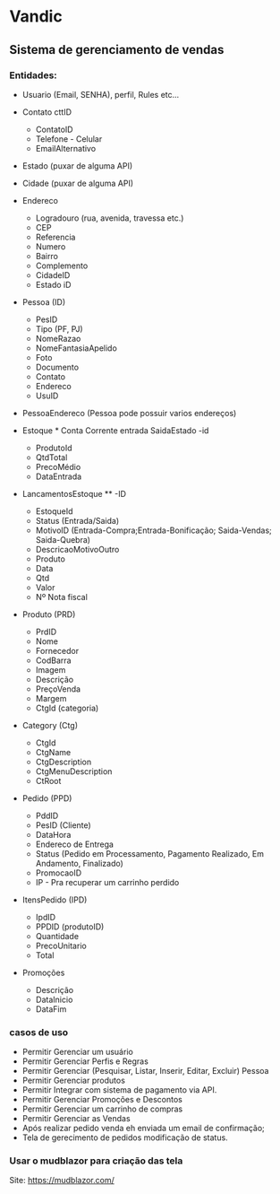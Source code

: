 # Vandic

## Sistema de gerenciamento de vendas
### Entidades:
- Usuario (Email, SENHA), perfil, Rules etc...
- Contato cttID
	 - ContatoID
	 - Telefone
	  - Celular
	 - EmailAlternativo
	
- Estado (puxar de alguma API)
- Cidade  (puxar de alguma API)
- Endereco
	- Logradouro (rua, avenida, travessa etc.)
	- CEP
	- Referencia
	- Numero
	- Bairro
	- Complemento
	- CidadeID
	- Estado iD

- Pessoa (ID)
    - PesID
    - Tipo (PF, PJ)
    - NomeRazao
    - NomeFantasiaApelido
    - Foto
    - Documento
    - Contato
    - Endereco
    - UsuID
	  
- PessoaEndereco (Pessoa pode possuir varios endereços)

- Estoque * Conta Corrente entrada SaidaEstado
    -id  
    - ProdutoId
    - QtdTotal
    - PrecoMédio  
    - DataEntrada

- LancamentosEstoque **
  -ID
  - EstoqueId
  - Status (Entrada/Saida)
  - MotivoID  (Entrada-Compra;Entrada-Bonificação; Saida-Vendas; Saida-Quebra)
  - DescricaoMotivoOutro
  - Produto 
  - Data
  - Qtd
  - Valor
  - Nº Nota fiscal

- Produto (PRD)
    - PrdID
    - Nome
    - Fornecedor
    - CodBarra
    - Imagem
    - Descrição
    - PreçoVenda
    - Margem
    - CtgId (categoria)

- Category (Ctg)
    - CtgId
    - CtgName
    - CtgDescription
    - CtgMenuDescription
    - CtRoot

- Pedido  (PPD)
    - PddID
    - PesID (Cliente)
    - DataHora
    - Endereco de Entrega
	- Status (Pedido em Processamento, Pagamento Realizado, Em Andamento,  Finalizado)
	- PromocaoID
	- IP - Pra recuperar um carrinho perdido

- ItensPedido (IPD)
    - IpdID
    - PPDID (produtoID)
    - Quantidade
    - PrecoUnitario
    - Total
- Promoções
	- Descrição
	- DataInicio
 	- DataFim

###  casos de uso
- Permitir Gerenciar um usuário
- Permitir Gerenciar Perfis e Regras
- Permitir Gerenciar  (Pesquisar, Listar, Inserir, Editar, Excluir) Pessoa
- Permitir Gerenciar  produtos
- Permitir Integrar com sistema de pagamento via API.
- Permitir Gerenciar Promoções e Descontos
- Permitir Gerenciar um carrinho de compras
- Permitir Gerenciar as Vendas
- Após realizar pedido venda eh enviada um email de confirmação;
- Tela de gerecimento de pedidos modificação de status.

### Usar o mudblazor para criação das tela
 Site: https://mudblazor.com/

